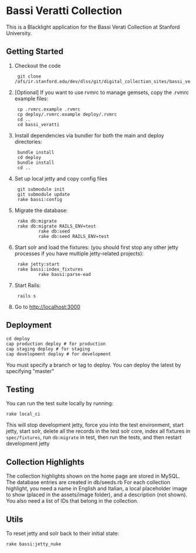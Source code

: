# Bassi Veratti Collection

This is a Blacklight application for the Bassi Verati Collection at Stanford University.

## Getting Started

1. Checkout the code

        git clone /afs/ir.stanford.edu/dev/dlss/git/digital_collection_sites/bassi_veratti.git

1. [Optional] If you want to use rvmrc to manage gemsets, copy the .rvmrc example files:

        cp .rvmrc.example .rvmrc
        cp deploy/.rvmrc.example deploy/.rvmrc
        cd ..
        cd bassi_veratti

1. Install dependencies via bundler for both the main and deploy directories:

        bundle install
        cd deploy
        bundle install
        cd ..

1. Set up local jetty and copy config files

        git submodule init
        git submodule update
        rake bassi:config

1. Migrate the database:

        rake db:migrate
        rake db:migrate RAILS_ENV=test
				rake db:seed
				rake db:seed RAILS_ENV=test

1. Start solr and load the fixtures: (you should first stop any other jetty processes if you have multiple jetty-related projects):

        rake jetty:start
        rake bassi:index_fixtures
				rake bassi:parse-ead

1. Start Rails:

        rails s

1. Go to <http://localhost:3000>


## Deployment

    cd deploy
    cap production deploy # for production
    cap staging deploy # for staging
    cap development deploy # for development

You must specify a branch or tag to deploy.  You can deploy the latest by specifying "master"

## Testing

You can run the test suite locally by running:

    rake local_ci

This will stop development jetty, force you into the test environment, start jetty, start solr,
delete all the records in the test solr core, index all fixtures in `spec/fixtures`, run `db:migrate` in test,
then run the tests, and then restart development jetty

## Collection Highlights

The collection highlights shown on the home page are stored in MySQL.  The database entries are created in db/seeds.rb
For each collection highlight, you need a name in English and Italian, a local placeholder image to show (placed in the assets/image folder), and a description (not shown).
You also need a list of IDs that belong in the collection.

## Utils

To reset jetty and solr back to their initial state:

    rake bassi:jetty_nuke